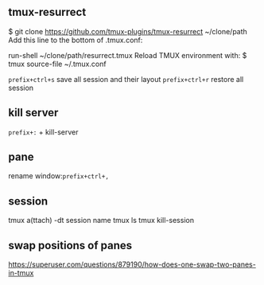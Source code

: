 ## tmux-resurrect
$ git clone https://github.com/tmux-plugins/tmux-resurrect ~/clone/path
Add this line to the bottom of .tmux.conf:

run-shell ~/clone/path/resurrect.tmux
Reload TMUX environment with: $ tmux source-file ~/.tmux.conf

`prefix+ctrl+s` save all session and their layout
`prefix+ctrl+r` restore all session

## kill server
`prefix+:` + kill-server
## pane
rename window:`prefix+ctrl+,`
## session
tmux a(ttach) -dt session name
tmux ls
tmux kill-session 
## swap positions of panes
https://superuser.com/questions/879190/how-does-one-swap-two-panes-in-tmux
